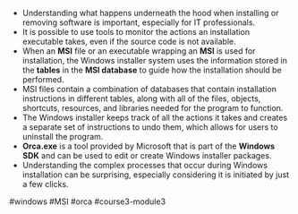 -   Understanding what happens underneath the hood when installing or removing software is important, especially for IT professionals.
-   It is possible to use tools to monitor the actions an installation executable takes, even if the source code is not available.
-   When an **MSI** file or an executable wrapping an **MSI** is used for installation, the Windows installer system uses the information stored in the **tables** in the **MSI database** to guide how the installation should be performed.
-   MSI files contain a combination of databases that contain installation instructions in different tables, along with all of the files, objects, shortcuts, resources, and libraries needed for the program to function.
-   The Windows installer keeps track of all the actions it takes and creates a separate set of instructions to undo them, which allows for users to uninstall the program.
-   **Orca.exe** is a tool provided by Microsoft that is part of the **Windows SDK** and can be used to edit or create Windows installer packages.
-   Understanding the complex processes that occur during Windows installation can be surprising, especially considering it is initiated by just a few clicks.

#windows #MSI #orca #course3-module3 